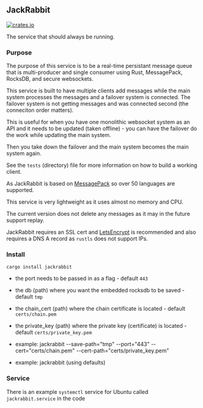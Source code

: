 ## JackRabbit

[![crates.io](https://meritbadge.herokuapp.com/jackrabbit)](https://crates.io/crates/jackrabbit)

The service that should always be running.

### Purpose

The purpose of this service is to be a real-time persistant message queue that is multi-producer and single consumer using Rust, MessagePack, RocksDB, and secure websockets.

This service is built to have multiple clients add messages while the main system processes the messages and a failover system is connected. The failover system is not getting messages and was connected second (the conneciton order matters).

This is useful for when you have one monolithic websocket system as an API and it needs to be updated (taken offline) - you can have the failover do the work while updating the main system. 

Then you take down the failover and the main system becomes the main system again.

See the `tests` (directory) file for more information on how to build a working client. 

As JackRabbit is based on [MessagePack](https://msgpack.org/index.html) so over 50 languages are supported.

This service is very lightweight as it uses almost no memory and CPU.

The current version does not delete any messages as it may in the future support replay.

JackRabbit requires an SSL cert and [LetsEncrypt](https://letsencrypt.org/) is recommended and also requires a DNS A record as `rustls` does not support IPs.

### Install

``` cargo install jackrabbit ```

- the port needs to be passed in as a flag - default `443`
- the db (path) where you want the embedded rocksdb to be saved - default `tmp`
- the chain_cert (path) where the chain certificate is located - default `certs/chain.pem`
- the private_key (path) where the private key (certificate) is located - default `certs/private_key.pem`

- example: jackrabbit --save-path="tmp" --port="443" --cert="certs/chain.pem" --cert-path="certs/private_key.pem"
- example: jackrabbit (using defaults)

### Service

There is an example `systemctl` service for Ubuntu called `jackrabbit.service` in the code

